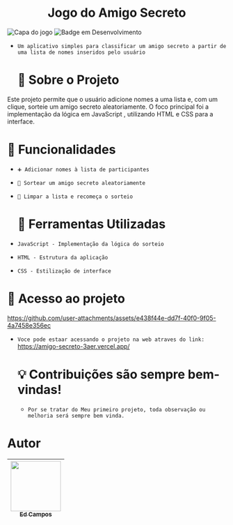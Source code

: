 <h1 align=center>Jogo do Amigo Secreto</h1>

![Capa do jogo](https://github.com/user-attachments/assets/629d0e00-a66f-41dd-a8d0-d488aaa3eaa3)
![Badge em Desenvolvimento](http://img.shields.io/static/v1?label=STATUS&message=EM%20DESENVOLVIMENTO&color=GREEN&style=for-the-badge)

- `Um aplicativo simples para classificar um amigo secreto a partir de uma lista de nomes inseridos pelo usuário`

  # :pushpin: Sobre o Projeto
Este projeto permite que o usuário adicione nomes a uma lista e, com um clique, sorteie um amigo secreto aleatoriamente.
O foco principal foi a implementação da lógica em JavaScript , utilizando HTML e CSS para a interface.
# :rocket: Funcionalidades

- `➕ Adicionar nomes à lista de participantes`
- `🎲 Sortear um amigo secreto aleatoriamente`
- `🔄 Limpar a lista e recomeça o sorteio`

  # :hammer: Ferramentas Utilizadas
  
- `JavaScript - Implementação da lógica do sorteio`
- `HTML - Estrutura da aplicação`
- `CSS - Estilização de interface`

# :file_folder: Acesso ao projeto

https://github.com/user-attachments/assets/e438f44e-dd7f-40f0-9f05-4a7458e356ec

- `Voce pode estaar acessando o projeto na web atraves do link:`
  https://amigo-secreto-3aer.vercel.app/

  # :bulb: Contribuições são sempre bem-vindas!
  - `Por se tratar do Meu primeiro projeto, toda observação ou melhoria será sempre bem vinda.`
 
# Autor

| [<img loading="lazy" src="https://avatars.githubusercontent.com/u/195484075?v=4" width=115><br><sub>Ed Campos</sub>](https://github.com/Ed-Campos) |
| :---: |
